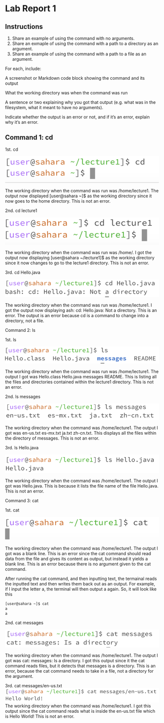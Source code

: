 # Lab Report 1

## Instructions

1. Share an example of using the command with no arguments.
2. Share an exmaple of using the command with a path to a directory as an argument.
3. Share an example of using the command with a path to a file as an argument.

For each, include:

A screenshot or Markdown code block showing the command and its output

What the working directory was when the command was run

A sentence or two explaining why you got that output (e.g. what was in the filesystem, what it meant to have no arguments).

Indicate whether the output is an error or not, and if it’s an error, explain why it’s an error.

## Command 1: cd
1st. cd

![Image](cd1.png)

The working directory when the command was run was /home/lecture1.
The output now displayed [user@sahara ~]$ as the working directory since it now goes to the home directory. This is not an error.

2nd. cd lecture1

![Image](cd2.png)

The working directory when the command was run was /home/.
I got the output now displaying [user@sahara ~/lecture1]$ as the working directory since it now changes to go to the lecture1 directory. This is not an error.

3rd. cd Hello.java
   
![Image](cd3.png)

The working directory when the command was run was /home/lecture1.
I got the output now displaying ash: cd: Hello.java: Not a directory. This is an error. The output is an error because cd is a command to change into a directory, not a file.

Command 2: ls

1st. ls
   
![Image](ls1.png)

The working directory when the command was run was /home/lecture1.
The output I got was Hello.class  Hello.java  messages  README. This is listing all the files and directories contained within the lecture1 directory. This is not an error.

2nd. ls messages
   
![Image](ls2.png)

The working directory when the command was /home/lecture1.
The output I got was en-us.txt  es-mx.txt  ja.txt  zh-cn.txt. This displays all the files within the directory of messages. This is not an error.

3rd. ls Hello.java
   
![Image](ls3.png)

The working directory when the command was /home/lecture1.
The output I got was Hello.java. This is because it lists the file name of the file Hello.java. This is not an error.

Command 3: cat

1st. cat
   
![Image](cat1.png)

The working directory when the command was /home/lecture1.
The output I got was a blank line. This is an error since the cat command should read data from the file and gives its content as output, but instead it yields a blank line. This is an error because there is no argument given to the cat command.

After running the cat command, and then inputting text, the termainal reads the inputted text and then writes them back out as an output. For example, if I input the letter a, the terminal will then output a again. So, it will look like this
```
[user@sahara ~]$ cat
a
a
```

2nd. cat messages
   
![Image](cat2.png)

The working directory when the command was /home/lecture1.
The output I got was cat: messages: Is a directory. I got this output since it the cat command reads files, but it detects that messages is a directory. This is an error, because the cat command needs to take in a file, not a directory for the argument.

3rd. cat messages/en-us.txt
![Image](cat3.png)
The working directory when the command was /home/lecture1. I got this output since the cat command reads what is inside the en-us.txt file which is Hello World! This is not an error.

